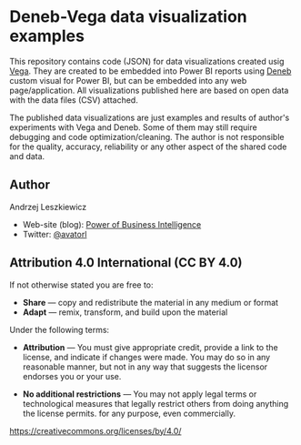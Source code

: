 # Deneb-Vega data visualization examples

This repository contains code (JSON) for data visualizations created usig [Vega](https://vega.github.io/vega/). They are created to be embedded into Power BI reports using [Deneb](https://deneb-viz.github.io/) custom visual for Power BI, but can be embedded into any web page/application. All visualizations published here are based on open data with the data files (CSV) attached.

The published data visualizations are just examples and results of author's experiments with Vega and Deneb. Some of them may still require debugging and code optimization/cleaning. The author is not responsible for the quality, accuracy, reliability or any other aspect of the shared code and data.

## Author
Andrzej Leszkiewicz
- Web-site (blog): [Power of Business Intelligence](https://powerofbi.org/)
- Twitter: [@avatorl](https://twitter.com/avatorl)

## Attribution 4.0 International (CC BY 4.0)

If not otherwise stated you are free to:
- **Share** — copy and redistribute the material in any medium or format
- **Adapt** — remix, transform, and build upon the material

Under the following terms:
- **Attribution** — You must give appropriate credit, provide a link to the license, and indicate if changes were made. You may do so in any reasonable manner, but not in any way that suggests the licensor endorses you or your use.

- **No additional restrictions** — You may not apply legal terms or technological measures that legally restrict others from doing anything the license permits.
for any purpose, even commercially.

https://creativecommons.org/licenses/by/4.0/
